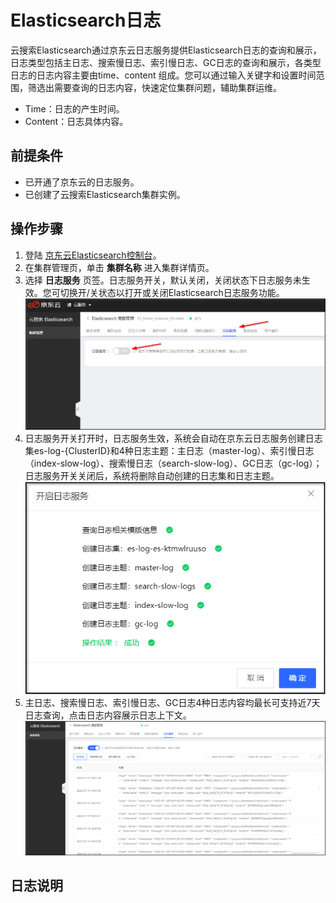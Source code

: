 # Elasticsearch日志
云搜索Elasticsearch通过京东云日志服务提供Elasticsearch日志的查询和展示，日志类型包括主日志、搜索慢日志、索引慢日志、GC日志的查询和展示，各类型日志的日志内容主要由time、content 组成。您可以通过输入关键字和设置时间范围，筛选出需要查询的日志内容，快速定位集群问题，辅助集群运维。</br>

- Time：日志的产生时间。</br>
- Content：日志具体内容。</br>

## 前提条件
- 已开通了京东云的日志服务。</br>
- 已创建了云搜索Elasticsearch集群实例。</br>

## 操作步骤
1. 登陆 [京东云Elasticsearch控制台](https://es-console.jdcloud.com/clusters)。</br>
2. 在集群管理页，单击 **集群名称** 进入集群详情页。 </br>
3. 选择 **日志服务** 页签。日志服务开关，默认关闭，关闭状态下日志服务未生效。您可切换开/关状态以打开或关闭Elasticsearch日志服务功能。</br>
![ES_Logging_On](../../../../image/Elasticsearch/Logging/ES_Logging_On.png)</br>
4. 日志服务开关打开时，日志服务生效，系统会自动在京东云日志服务创建日志集es-log-{ClusterID}和4种日志主题：主日志（master-log）、索引慢日志（index-slow-log）、搜索慢日志（search-slow-log）、GC日志（gc-log）；日志服务开关关闭后，系统将删除自动创建的日志集和日志主题。</br>
![ES_Logging_On_1](../../../../image/Elasticsearch/Logging/ES_Logging_On_1.png)</br>
5. 主日志、搜索慢日志、索引慢日志、GC日志4种日志内容均最长可支持近7天日志查询，点击日志内容展示日志上下文。</br>
![ES_Logging](../../../../image/Elasticsearch/Logging/ES_Logging.png)</br>

## 日志说明

